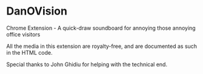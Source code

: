 # DanOVision
Chrome Extension - A quick-draw soundboard for annoying those annoying office visitors

All the media in this extension are royalty-free, and are documented as such in the HTML code.

Special thanks to John Ghidiu for helping with the technical end.
